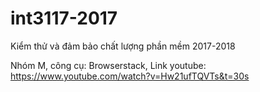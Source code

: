 # int3117-2017
Kiểm thử và đảm bảo chất lượng phần mềm 2017-2018

Nhóm M, công cụ: Browserstack, Link youtube: https://www.youtube.com/watch?v=Hw21ufTQVTs&t=30s
